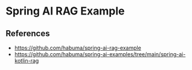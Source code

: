 # Spring AI RAG Example

## References

- https://github.com/habuma/spring-ai-rag-example
- https://github.com/habuma/spring-ai-examples/tree/main/spring-ai-kotlin-rag
